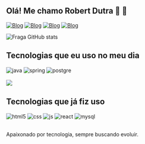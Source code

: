 ## Olá! Me chamo Robert Dutra 🤙 🤙


[![Blog](https://img.shields.io/badge/LinkedIn-0077B5?style=for-the-badge&logo=linkedin&logoColor=white)](https://www.linkedin.com/in/robert-dutra-880033226/)
[![Blog](https://img.shields.io/badge/Instagram-E4405F?style=for-the-badge&logo=instagram&logoColor=white)](https://www.instagram.com/robertt.dutra/)
[![Blog](https://img.shields.io/badge/Facebook-1877F2?style=for-the-badge&logo=facebook&logoColor=white)](https://www.facebook.com/robert.dutra.144)
[![Blog](https://img.shields.io/badge/GitHub-100000?style=for-the-badge&logo=github&logoColor=white)](https://github.com/RobertDutra?tab=repositories)


![Fraga GitHub stats](https://github-readme-stats.vercel.app/api?username=RobertDutra&show_icons=true&theme=tokyonight)

## Tecnologias que eu uso no meu dia

<div style="display: inline_block">
  <img align="center" alt="java" src="https://img.shields.io/badge/Java-ED8B00?style=for-the-badge&logo=java&logoColor=white" />
  <img align="center" alt="spring" src="https://img.shields.io/badge/Spring-6DB33F?style=for-the-badge&logo=spring&logoColor=white" />
  <img align="center" alt="postgre" src="https://img.shields.io/badge/PostgreSQL-316192?style=for-the-badge&logo=postgresql&logoColor=white" />

</div><br/>
<a href=""> <img align="center" src="https://github-readme-stats-sigma-five.vercel.app/api/top-langs/?username=RobertDutra&layout=compact&theme=react&line_height=40&hide=css"/> </a>

## Tecnologias que já fiz uso
<div style="display: inline_block">
  <img align="center" alt="html5" src="https://img.shields.io/badge/HTML5-E34F26?style=for-the-badge&logo=html5&logoColor=white" />
  <img align="center" alt="css" src="https://img.shields.io/badge/CSS3-1572B6?style=for-the-badge&logo=css3&logoColor=white" />
  <img align="center" alt="js" src="https://img.shields.io/badge/JavaScript-F7DF1E?style=for-the-badge&logo=javascript&logoColor=black" />
  <img align="center" alt="react" src="https://img.shields.io/badge/React-20232A?style=for-the-badge&logo=react&logoColor=61DAFB" />
  <img align="center" alt="mysql" src="https://img.shields.io/badge/MySQL-00000F?style=for-the-badge&logo=mysql&logoColor=white" />
</div><br/>

Apaixonado por tecnologia, sempre buscando evoluir.
